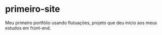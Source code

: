 # primeiro-site
Meu primeiro portfólio usando flutuações, projeto que deu inicio aos meus estudos em front-end.
